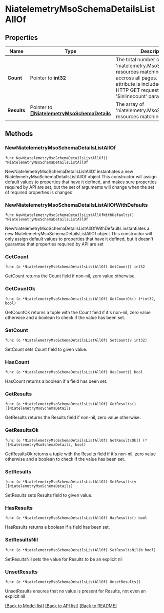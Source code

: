 # NiatelemetryMsoSchemaDetailsListAllOf

## Properties

Name | Type | Description | Notes
------------ | ------------- | ------------- | -------------
**Count** | Pointer to **int32** | The total number of &#39;niatelemetry.MsoSchemaDetails&#39; resources matching the request, accross all pages. The &#39;Count&#39; attribute is included when the HTTP GET request includes the &#39;$inlinecount&#39; parameter. | [optional] 
**Results** | Pointer to [**[]NiatelemetryMsoSchemaDetails**](NiatelemetryMsoSchemaDetails.md) | The array of &#39;niatelemetry.MsoSchemaDetails&#39; resources matching the request. | [optional] 

## Methods

### NewNiatelemetryMsoSchemaDetailsListAllOf

`func NewNiatelemetryMsoSchemaDetailsListAllOf() *NiatelemetryMsoSchemaDetailsListAllOf`

NewNiatelemetryMsoSchemaDetailsListAllOf instantiates a new NiatelemetryMsoSchemaDetailsListAllOf object
This constructor will assign default values to properties that have it defined,
and makes sure properties required by API are set, but the set of arguments
will change when the set of required properties is changed

### NewNiatelemetryMsoSchemaDetailsListAllOfWithDefaults

`func NewNiatelemetryMsoSchemaDetailsListAllOfWithDefaults() *NiatelemetryMsoSchemaDetailsListAllOf`

NewNiatelemetryMsoSchemaDetailsListAllOfWithDefaults instantiates a new NiatelemetryMsoSchemaDetailsListAllOf object
This constructor will only assign default values to properties that have it defined,
but it doesn't guarantee that properties required by API are set

### GetCount

`func (o *NiatelemetryMsoSchemaDetailsListAllOf) GetCount() int32`

GetCount returns the Count field if non-nil, zero value otherwise.

### GetCountOk

`func (o *NiatelemetryMsoSchemaDetailsListAllOf) GetCountOk() (*int32, bool)`

GetCountOk returns a tuple with the Count field if it's non-nil, zero value otherwise
and a boolean to check if the value has been set.

### SetCount

`func (o *NiatelemetryMsoSchemaDetailsListAllOf) SetCount(v int32)`

SetCount sets Count field to given value.

### HasCount

`func (o *NiatelemetryMsoSchemaDetailsListAllOf) HasCount() bool`

HasCount returns a boolean if a field has been set.

### GetResults

`func (o *NiatelemetryMsoSchemaDetailsListAllOf) GetResults() []NiatelemetryMsoSchemaDetails`

GetResults returns the Results field if non-nil, zero value otherwise.

### GetResultsOk

`func (o *NiatelemetryMsoSchemaDetailsListAllOf) GetResultsOk() (*[]NiatelemetryMsoSchemaDetails, bool)`

GetResultsOk returns a tuple with the Results field if it's non-nil, zero value otherwise
and a boolean to check if the value has been set.

### SetResults

`func (o *NiatelemetryMsoSchemaDetailsListAllOf) SetResults(v []NiatelemetryMsoSchemaDetails)`

SetResults sets Results field to given value.

### HasResults

`func (o *NiatelemetryMsoSchemaDetailsListAllOf) HasResults() bool`

HasResults returns a boolean if a field has been set.

### SetResultsNil

`func (o *NiatelemetryMsoSchemaDetailsListAllOf) SetResultsNil(b bool)`

 SetResultsNil sets the value for Results to be an explicit nil

### UnsetResults
`func (o *NiatelemetryMsoSchemaDetailsListAllOf) UnsetResults()`

UnsetResults ensures that no value is present for Results, not even an explicit nil

[[Back to Model list]](../README.md#documentation-for-models) [[Back to API list]](../README.md#documentation-for-api-endpoints) [[Back to README]](../README.md)



